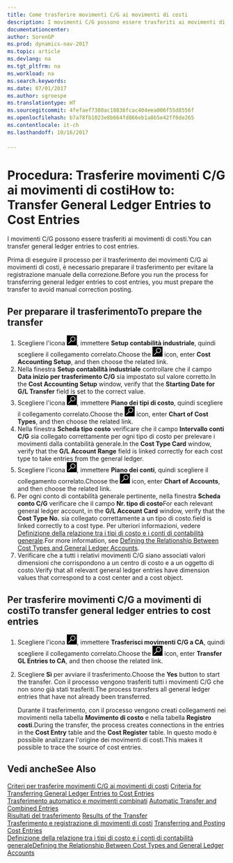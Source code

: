```yaml
---
title: Come trasferire movimenti C/G ai movimenti di costi
description: I movimenti C/G possono essere trasferiti ai movimenti di costi.
documentationcenter: 
author: SorenGP
ms.prod: dynamics-nav-2017
ms.topic: article
ms.devlang: na
ms.tgt_pltfrm: na
ms.workload: na
ms.search.keywords: 
ms.date: 07/01/2017
ms.author: sgroespe
ms.translationtype: HT
ms.sourcegitcommit: 4fefaef7380ac10836fcac404eea006f55d8556f
ms.openlocfilehash: b7a78fb1023e8b664fd866eb1a8b5e42ff0de265
ms.contentlocale: it-ch
ms.lasthandoff: 10/16/2017

---
```

# <a name="how-to-transfer-general-ledger-entries-to-cost-entries"></a><span data-ttu-id="d6082-103">Procedura: Trasferire movimenti C/G ai movimenti di costi</span><span class="sxs-lookup"><span data-stu-id="d6082-103">How to: Transfer General Ledger Entries to Cost Entries</span></span>
<span data-ttu-id="d6082-104">I movimenti C/G possono essere trasferiti ai movimenti di costi.</span><span class="sxs-lookup"><span data-stu-id="d6082-104">You can transfer general ledger entries to cost entries.</span></span>  

<span data-ttu-id="d6082-105">Prima di eseguire il processo per il trasferimento dei movimenti C/G ai movimenti di costi, è necessario preparare il trasferimento per evitare la registrazione manuale della correzione.</span><span class="sxs-lookup"><span data-stu-id="d6082-105">Before you run the process for transferring general ledger entries to cost entries, you must prepare the transfer to avoid manual correction posting.</span></span>  

## <a name="to-prepare-the-transfer"></a><span data-ttu-id="d6082-106">Per preparare il trasferimento</span><span class="sxs-lookup"><span data-stu-id="d6082-106">To prepare the transfer</span></span>  

1.  <span data-ttu-id="d6082-107">Scegliere l'icona ![Cerca pagina o report](media/ui-search/search_small.png "icona Cerca pagina o report"), immettere **Setup contabilità industriale**, quindi scegliere il collegamento correlato.</span><span class="sxs-lookup"><span data-stu-id="d6082-107">Choose the ![Search for Page or Report](media/ui-search/search_small.png "Search for Page or Report icon") icon, enter **Cost Accounting Setup**, and then choose the related link.</span></span>  
2.  <span data-ttu-id="d6082-108">Nella finestra **Setup contabilità industriale** controllare che il campo **Data inizio per trasferimento C/G** sia impostato sul valore corretto.</span><span class="sxs-lookup"><span data-stu-id="d6082-108">In the **Cost Accounting Setup** window, verify that the **Starting Date for G/L Transfer** field is set to the correct value.</span></span>  
3.  <span data-ttu-id="d6082-109">Scegliere l'icona ![Cerca pagina o report](media/ui-search/search_small.png "icona Cerca pagina o report"), immettere **Piano dei tipi di costo**, quindi scegliere il collegamento correlato.</span><span class="sxs-lookup"><span data-stu-id="d6082-109">Choose the ![Search for Page or Report](media/ui-search/search_small.png "Search for Page or Report icon") icon, enter **Chart of Cost Types**, and then choose the related link.</span></span>  
4.  <span data-ttu-id="d6082-110">Nella finestra **Scheda tipo costo** verificare che il campo **Intervallo conti C/G** sia collegato correttamente per ogni tipo di costo per prelevare i movimenti dalla contabilità generale.</span><span class="sxs-lookup"><span data-stu-id="d6082-110">In the **Cost Type Card** window, verify that the **G/L Account Range** field is linked correctly for each cost type to take entries from the general ledger.</span></span>  
5.  <span data-ttu-id="d6082-111">Scegliere l'icona ![Cerca pagina o report](media/ui-search/search_small.png "icona Cerca pagina o report"), immettere **Piano dei conti**, quindi scegliere il collegamento correlato.</span><span class="sxs-lookup"><span data-stu-id="d6082-111">Choose the ![Search for Page or Report](media/ui-search/search_small.png "Search for Page or Report icon") icon, enter **Chart of Accounts**, and then choose the related link.</span></span>  
6.  <span data-ttu-id="d6082-112">Per ogni conto di contabilità generale pertinente, nella finestra **Scheda conto C/G** verificare che il campo **Nr. tipo di costo**</span><span class="sxs-lookup"><span data-stu-id="d6082-112">For each relevant general ledger account, in the **G/L Account Card** window, verify that the **Cost Type No.**</span></span> <span data-ttu-id="d6082-113">sia collegato correttamente a un tipo di costo.</span><span class="sxs-lookup"><span data-stu-id="d6082-113">field is linked correctly to a cost type.</span></span> <span data-ttu-id="d6082-114">Per ulteriori informazioni, vedere [Definizione della relazione tra i tipi di costo e i conti di contabilità generale](finance-defining-the-relationship-between-cost-types-and-general-ledger-accounts.md).</span><span class="sxs-lookup"><span data-stu-id="d6082-114">For more information, see [Defining the Relationship Between Cost Types and General Ledger Accounts](finance-defining-the-relationship-between-cost-types-and-general-ledger-accounts.md).</span></span>  
7.  <span data-ttu-id="d6082-115">Verificare che a tutti i relativi movimenti C/G siano associati valori dimensioni che corrispondono a un centro di costo e a un oggetto di costo.</span><span class="sxs-lookup"><span data-stu-id="d6082-115">Verify that all relevant general ledger entries have dimension values that correspond to a cost center and a cost object.</span></span>  

## <a name="to-transfer-general-ledger-entries-to-cost-entries"></a><span data-ttu-id="d6082-116">Per trasferire movimenti C/G a movimenti di costi</span><span class="sxs-lookup"><span data-stu-id="d6082-116">To transfer general ledger entries to cost entries</span></span>  
1.  <span data-ttu-id="d6082-117">Scegliere l'icona ![Cerca pagina o report](media/ui-search/search_small.png "icona Cerca pagina o report"), immettere **Trasferisci movimenti C/G a CA**, quindi scegliere il collegamento correlato.</span><span class="sxs-lookup"><span data-stu-id="d6082-117">Choose the ![Search for Page or Report](media/ui-search/search_small.png "Search for Page or Report icon") icon, enter **Transfer GL Entries to CA**, and then choose the related link.</span></span>  
2.  <span data-ttu-id="d6082-118">Scegliere **Sì** per avviare il trasferimento.</span><span class="sxs-lookup"><span data-stu-id="d6082-118">Choose the **Yes** button to start the transfer.</span></span> <span data-ttu-id="d6082-119">Con il processo vengono trasferiti tutti i movimenti C/G che non sono già stati trasferiti.</span><span class="sxs-lookup"><span data-stu-id="d6082-119">The process transfers all general ledger entries that have not already been transferred.</span></span>  

    <span data-ttu-id="d6082-120">Durante il trasferimento, con il processo vengono creati collegamenti nei movimenti nella tabella **Movimento di costo** e nella tabella **Registro costi**.</span><span class="sxs-lookup"><span data-stu-id="d6082-120">During the transfer, the process creates connections in the entries in the **Cost Entry** table and the **Cost Register** table.</span></span> <span data-ttu-id="d6082-121">In questo modo è possibile analizzare l'origine dei movimenti di costi.</span><span class="sxs-lookup"><span data-stu-id="d6082-121">This makes it possible to trace the source of cost entries.</span></span>  

## <a name="see-also"></a><span data-ttu-id="d6082-122">Vedi anche</span><span class="sxs-lookup"><span data-stu-id="d6082-122">See Also</span></span>  
 <span data-ttu-id="d6082-123">[Criteri per trasferire movimenti C/G ai movimenti di costi](finance-criteria-for-transferring-general-ledger-entries-to-cost-entries.md) </span><span class="sxs-lookup"><span data-stu-id="d6082-123">[Criteria for Transferring General Ledger Entries to Cost Entries](finance-criteria-for-transferring-general-ledger-entries-to-cost-entries.md) </span></span>  
 <span data-ttu-id="d6082-124">[Trasferimento automatico e movimenti combinati](finance-automatic-transfer-combined-entries.md) </span><span class="sxs-lookup"><span data-stu-id="d6082-124">[Automatic Transfer and Combined Entries](finance-automatic-transfer-combined-entries.md) </span></span>  
 <span data-ttu-id="d6082-125">[Risultati del trasferimento](finance-results-of-the-transfer.md) </span><span class="sxs-lookup"><span data-stu-id="d6082-125">[Results of the Transfer](finance-results-of-the-transfer.md) </span></span>  
 <span data-ttu-id="d6082-126">[Trasferimento e registrazione di movimenti di costi](finance-transfer-and-post-cost-entries.md) </span><span class="sxs-lookup"><span data-stu-id="d6082-126">[Transferring and Posting Cost Entries](finance-transfer-and-post-cost-entries.md) </span></span>  
 [<span data-ttu-id="d6082-127">Definizione della relazione tra i tipi di costo e i conti di contabilità generale</span><span class="sxs-lookup"><span data-stu-id="d6082-127">Defining the Relationship Between Cost Types and General Ledger Accounts</span></span>](finance-defining-the-relationship-between-cost-types-and-general-ledger-accounts.md)   


